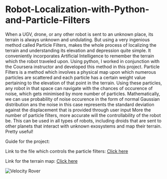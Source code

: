 # Robot-Localization-with-Python-and-Particle-Filters
When a UGV, drone, or any other robot is sent to an unknown place, its terrain is always unknown and undulating. But using a very ingenious method called Particle Filters, makes the whole process of localizing the terrain and understanding its elevation and depression quite simple. It conveniently incorporates Artificial Intelligence to remember the terrain which the robot traveled upon. Using python, I worked in conjunction with the Coursera instructor and developed this method in this project.
Particle Filters is a method which involves a physical map upon which numerous particles are scattered and each particle has a certain weight value pertaining to the elevation of that point in the terrain.
Using these particles, any robot in that space can navigate with the chances of occurence of noise, which gets minimised by more number of particles.
Mathematically, we can use probability of noise occurence in the form of normal Gaussian distribution ans the noise in this case represents the standard deviation against the displacement that is provided through user input
More the number of particle filters, more accurate will the controllability of the robot be.
This can be used in all types of robots, including droids that are sent to other planets that interact with unknown exosystems and map their terrain. Pretty useful!

Guide for the project:

Link to the file which controls the particle filters: [Click here](https://github.com/IronAvenger11-prog/Robot-Localization-with-Python-and-Particle-Filters/blob/main/demo-checkpoint.ipynb)

Link for the terrain map: [Click here](https://github.com/IronAvenger11-prog/Robot-Localization-with-Python-and-Particle-Filters/blob/main/map.png)

![Velocity Rover](https://mars.nasa.gov/layout/mars2020/images/PIA23764-RoverNamePlateonMars-web.jpg)
